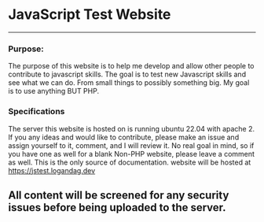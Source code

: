 # JavaScript Test Website

---

### Purpose:

The purpose of this website is to help me develop and allow other people to contribute to javascript skills. The goal is to test new Javascript skills and see what we can do. From small things to possibly something big. My goal is to use anything BUT PHP.

### Specifications

The server this website is hosted on is running ubuntu 22.04 with apache 2. If you any ideas and would like to contribute, please make an issue and assign yourself to it, comment, and I will review it. No real goal in mind, so if you have one as well for a blank Non-PHP website, please leave a comment as well. This is the only source of documentation. website will be hosted at https://jstest.logandag.dev

## All content will be screened for any security issues before being uploaded to the server.
